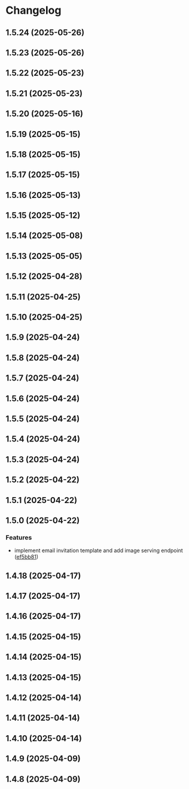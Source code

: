 # Changelog

## 1.5.24 (2025-05-26)

## 1.5.23 (2025-05-26)

## 1.5.22 (2025-05-23)

## 1.5.21 (2025-05-23)

## 1.5.20 (2025-05-16)

## 1.5.19 (2025-05-15)

## 1.5.18 (2025-05-15)

## 1.5.17 (2025-05-15)

## 1.5.16 (2025-05-13)

## 1.5.15 (2025-05-12)

## 1.5.14 (2025-05-08)

## 1.5.13 (2025-05-05)

## 1.5.12 (2025-04-28)

## 1.5.11 (2025-04-25)

## 1.5.10 (2025-04-25)

## 1.5.9 (2025-04-24)

## 1.5.8 (2025-04-24)

## 1.5.7 (2025-04-24)

## 1.5.6 (2025-04-24)

## 1.5.5 (2025-04-24)

## 1.5.4 (2025-04-24)

## 1.5.3 (2025-04-24)

## 1.5.2 (2025-04-22)

## 1.5.1 (2025-04-22)

## 1.5.0 (2025-04-22)

### Features

* implement email invitation template and add image serving endpoint ([ef5bb81](https://github.com/oondemand/cst-rakuten-backend/commit/ef5bb8188c9fc4ddc53495694afdbbce3b4735f9))

## 1.4.18 (2025-04-17)

## 1.4.17 (2025-04-17)

## 1.4.16 (2025-04-17)

## 1.4.15 (2025-04-15)

## 1.4.14 (2025-04-15)

## 1.4.13 (2025-04-15)

## 1.4.12 (2025-04-14)

## 1.4.11 (2025-04-14)

## 1.4.10 (2025-04-14)

## 1.4.9 (2025-04-09)

## 1.4.8 (2025-04-09)
